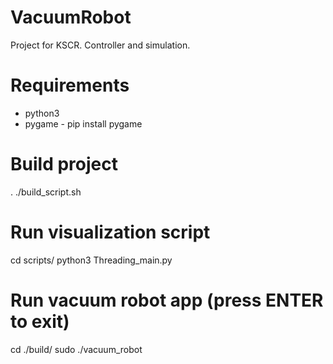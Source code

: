 # VacuumRobot
Project for KSCR. Controller and simulation. 

# Requirements
- python3
- pygame - pip install pygame

# Build project
. ./build_script.sh

# Run visualization script
cd scripts/
python3 Threading_main.py

# Run vacuum robot app (press ENTER to exit)
cd ./build/
sudo ./vacuum_robot